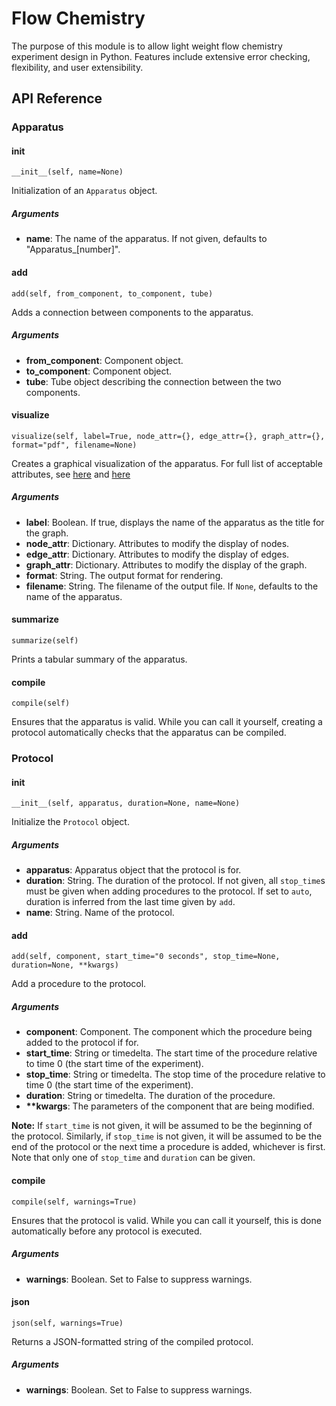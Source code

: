 # Flow Chemistry

The purpose of this module is to allow light weight flow chemistry experiment design in Python. Features include extensive error checking, flexibility, and user extensibility. 

## API Reference

### Apparatus

#### __init__
`__init__(self, name=None)`

Initialization of an `Apparatus` object. 

##### Arguments
* **name**: The name of the apparatus. If not given, defaults to "Apparatus_[number]".

#### add
`add(self, from_component, to_component, tube)`

Adds a connection between components to the apparatus.

##### Arguments
* **from_component**: Component object.
* **to_component**: Component object.
* **tube**: Tube object describing the connection between the two components.

#### visualize
`visualize(self, label=True, node_attr={}, edge_attr={}, graph_attr={}, format="pdf", filename=None)`

Creates a graphical visualization of the apparatus. For full list of acceptable attributes, see [here](https://www.graphviz.org/doc/info/attrs.html) and [here](http://graphviz.readthedocs.io/en/stable/manual.html#attributes)

##### Arguments
* **label**: Boolean. If true, displays the name of the apparatus as the title for the graph. 
* **node_attr**: Dictionary. Attributes to modify the display of nodes.
* **edge_attr**: Dictionary. Attributes to modify the display of edges.
* **graph_attr**: Dictionary. Attributes to modify the display of the graph.
* **format**: String. The output format for rendering.
* **filename**: String. The filename of the output file. If `None`, defaults to the name of the apparatus.

#### summarize
`summarize(self)`

Prints a tabular summary of the apparatus.

#### compile
`compile(self)`

Ensures that the apparatus is valid. While you can call it yourself, creating a protocol automatically checks that the apparatus can be compiled.



### Protocol


#### __init__
`__init__(self, apparatus, duration=None, name=None)`

Initialize the `Protocol` object.

##### Arguments
* **apparatus**: Apparatus object that the protocol is for.
* **duration**: String. The duration of the protocol. If not given, all `stop_time`s must be given when adding procedures to the protocol. If set to `auto`, duration is inferred from the last time given by `add`.
* **name**: String. Name of the protocol.

#### add
`add(self, component, start_time="0 seconds", stop_time=None, duration=None, **kwargs)`

Add a procedure to the protocol. 

##### Arguments
* **component**: Component. The component which the procedure being added to the protocol if for.
* **start_time**: String or timedelta. The start time of the procedure relative to time 0 (the start time of the experiment).
* **stop_time**: String or timedelta. The stop time of the procedure relative to time 0 (the start time of the experiment).
* **duration**: String or timedelta. The duration of the procedure.
* **\*\*kwargs**: The parameters of the component that are being modified.

**Note:** If `start_time` is not given, it will be assumed to be the beginning of the protocol. Similarly, if `stop_time` is not given, it will be assumed to be the end of the protocol or the next time a procedure is added, whichever is first. Note that only one of `stop_time` and `duration` can be given.


#### compile
`compile(self, warnings=True)`

Ensures that the protocol is valid. While you can call it yourself, this is done automatically before any protocol is executed.

##### Arguments
* **warnings**: Boolean. Set to False to suppress warnings.


#### json
`json(self, warnings=True)`

Returns a JSON-formatted string of the compiled protocol.

##### Arguments
* **warnings**: Boolean. Set to False to suppress warnings.

